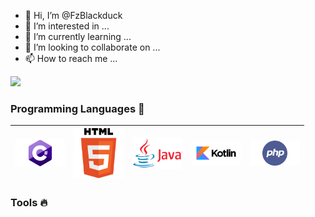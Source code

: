 - 👋 Hi, I’m @FzBlackduck
- 👀 I’m interested in ...
- 🌱 I’m currently learning ...
- 💞️ I’m looking to collaborate on ...
- 📫 How to reach me ...


![](https://komarev.com/ghpvc/?username=your-github-username&label=PROFILE+VIEWS&color=blueviolet)

### Programming Languages  :rocket:
|<img src="https://github.com/FzBlackduck/FzBlackduck/blob/main/image/Programming_Languages/c%23.png" width=80> | <img src="https://github.com/FzBlackduck/FzBlackduck/blob/main/image/Programming_Languages/html5.png" width=80> |<img src="https://github.com/FzBlackduck/FzBlackduck/blob/main/image/Programming_Languages/java.png" width=80> | <img src="https://github.com/FzBlackduck/FzBlackduck/blob/main/image/Programming_Languages/kotlin.png" width=80> |<img src="https://github.com/FzBlackduck/FzBlackduck/blob/main/image/Programming_Languages/php.png" width=80> |
|:---:|:---:|:---:|:---:|:---:|


### Tools :fire:
